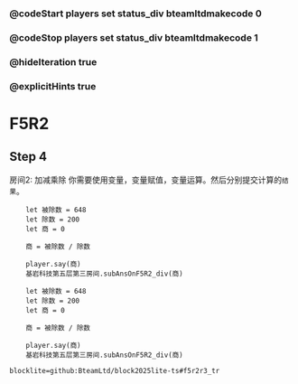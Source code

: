 ### @codeStart players set status_div bteamltdmakecode 0
### @codeStop players set status_div bteamltdmakecode 1

### @hideIteration true
### @explicitHints true

# F5R2

## Step 4
房间2: 加减乘除
你需要使用变量，变量赋值，变量运算。然后分别提交计算的``结果``。

```ghost
    let 被除数 = 648
    let 除数 = 200
    let 商 = 0
    
    商 = 被除数 / 除数

    player.say(商)
    基岩科技第五层第三房间.subAnsOnF5R2_div(商)
```
```template
    let 被除数 = 648
    let 除数 = 200
    let 商 = 0
    
    商 = 被除数 / 除数

    player.say(商)
    基岩科技第五层第三房间.subAnsOnF5R2_div(商)
```

```package
blocklite=github:BteamLtd/block2025lite-ts#f5r2r3_tr
```
